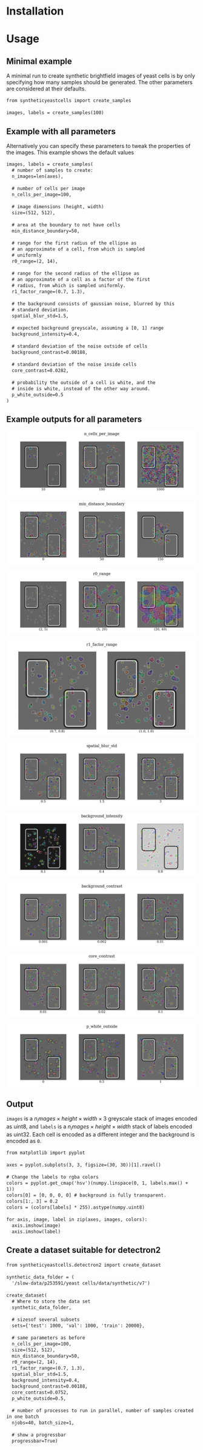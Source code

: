 


# Installation



# Usage

## Minimal example

A minimal run to create synthetic brightfield images of
yeast cells is by only specifying how many samples should
be generated. The other parameters are considered at their
defaults.

    from syntheticyeastcells import create_samples

    images, labels = create_samples(100)

## Example with all parameters

Alternatively you can specify these parameters to tweak
the properties of the images. This example shows the
default values

    images, labels = create_samples(
      # number of samples to create:
      n_images=len(axes),

      # number of cells per image
      n_cells_per_image=100,

      # image dimensions (height, width)
      size=(512, 512),

      # area at the boundary to not have cells
      min_distance_boundary=50,

      # range for the first radius of the ellipse as
      # an approximate of a cell, from which is sampled
      # uniformly
      r0_range=(2, 14),

      # range for the second radius of the ellipse as
      # an approximate of a cell as a factor of the first
      # radius, from which is sampled uniformly.
      r1_factor_range=(0.7, 1.3),

      # the background consists of gaussian noise, blurred by this
      # standard deviation.
      spatial_blur_std=1.5,

      # expected background greyscale, assuming a [0, 1] range
      background_intensity=0.4,

      # standard deviation of the noise outside of cells
      background_contrast=0.00188,

      # standard deviation of the noise inside cells
      core_contrast=0.0282,

      # probability the outside of a cell is white, and the
      # inside is white, instead of the other way around.
      p_white_outside=0.5
    )

## Example outputs for all parameters

![n_cells_per_image](images/example-settings-n_cells_per_image.png)

![min_distance_boundary](images/example-settings-min_distance_boundary.png)

![r0_range](images/example-settings-r0_range.png)

![r1_factor_range](images/example-settings-r1_factor_range.png)

![spatial_blur_std](images/example-settings-spatial_blur_std.png)

![background_intensity](images/example-settings-background_intensity.png)

![background_contrast](images/example-settings-background_contrast.png)

![core_contrast](images/example-settings-core_contrast.png)

![p_white_outside](images/example-settings-p_white_outside.png)

## Output

`images` is a $n_images \times height \times width \times 3$ greyscale stack of images encoded as uint8,
and `labels` is a $n_images \times height \times width$ stack of labels encoded as uint32. Each cell
is encoded as a different integer and the background is encoded as `0`.


    from matplotlib import pyplot

    axes = pyplot.subplots(3, 3, figsize=(30, 30))[1].ravel()

    # Change the labels to rgba colors
    colors = pyplot.get_cmap('hsv')(numpy.linspace(0, 1, labels.max() + 1))
    colors[0] = [0, 0, 0, 0] # background is fully transparent.
    colors[1:, 3] = 0.2
    colors = (colors[labels] * 255).astype(numpy.uint8)

    for axis, image, label in zip(axes, images, colors):
      axis.imshow(image)
      axis.imshow(label)

## Create a dataset suitable for detectron2

    from syntheticyeastcells.detectron2 import create_dataset

    synthetic_data_folder = (
      '/slow-data/p253591/yeast cells/data/synthetic/v7')

    create_dataset(
      # Where to store the data set
      synthetic_data_folder,

      # sizesof several subsets
      sets={'test': 1000, 'val': 1000, 'train': 20000},
      
      # same parameters as before
      n_cells_per_image=100,
      size=(512, 512),
      min_distance_boundary=50,
      r0_range=(2, 14),
      r1_factor_range=(0.7, 1.3),
      spatial_blur_std=1.5,
      background_intensity=0.4,
      background_contrast=0.00188,
      core_contrast=0.0752,
      p_white_outside=0.5,

      # number of processes to run in parallel, number of samples created in one batch
      njobs=40, batch_size=1,

      # show a progressbar
      progressbar=True)

